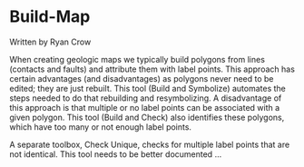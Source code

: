 # Build-Map
Written by Ryan Crow

When creating geologic maps we typically build polygons from lines (contacts and faults) and attribute them with label points. This approach has certain advantages (and disadvantages) as polygons never need to be edited; they are just rebuilt. This tool (Build and Symbolize) automates the steps needed to do that rebuilding and resymbolizing. A disadvantage of this approach is that 
multiple or no label points can be associated with a given polygon. This tool (Build and Check) also identifies these polygons, which have too many or not enough label points. 

A separate toolbox, Check Unique, checks for multiple label points that are not identical. This tool needs to be better documented ...
